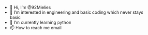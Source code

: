 - 👋 Hi, I’m @92Mielies
- 👀 I’m interested in engineering and basic coding which never stays basic
- 🌱 I’m currently learning python
- 📫 How to reach me email

<!---
92Mielies/92Mielies is a ✨ special ✨ repository because its `README.md` (this file) appears on your GitHub profile.
You can click the Preview link to take a look at your changes.
--->
